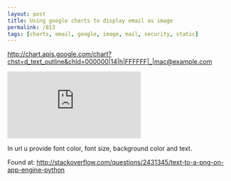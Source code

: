 ```yaml
---
layout: post
title: Using google charts to display email as image
permalink: /813
tags: [charts, email, google, image, mail, security, static]
---
```


<http://chart.apis.google.com/chart?chst=d_text_outline&chld=000000|14|h|FFFFFF|_|mac@example.com>

![screenshot](http://chart.apis.google.com/chart?chst=d_text_outline&chld=000000|14|h|FFFFFF|_|mac@example.com)

In url u provide font color, font size, background color and text.

Found at: <http://stackoverflow.com/questions/2431345/text-to-a-png-on-app-engine-python>

